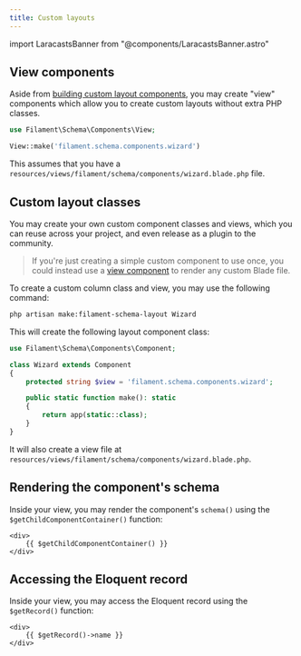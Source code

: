 ```yaml
---
title: Custom layouts
---
```

import LaracastsBanner from "@components/LaracastsBanner.astro"

<LaracastsBanner
    title="Build a Custom Schema Layout"
    description="Watch the Build Advanced Components for Filament series on Laracasts - it will teach you how to build components, and you'll get to know all the internal tools to help you."
    url="https://laracasts.com/series/build-advanced-components-for-filament/episodes/7"
    series="building-advanced-components"
/>

## View components

Aside from [building custom layout components](#custom-layout-classes), you may create "view" components which allow you to create custom layouts without extra PHP classes.

```php
use Filament\Schema\Components\View;

View::make('filament.schema.components.wizard')
```

This assumes that you have a `resources/views/filament/schema/components/wizard.blade.php` file.

## Custom layout classes

You may create your own custom component classes and views, which you can reuse across your project, and even release as a plugin to the community.

> If you're just creating a simple custom component to use once, you could instead use a [view component](#view-components) to render any custom Blade file.

To create a custom column class and view, you may use the following command:

```bash
php artisan make:filament-schema-layout Wizard
```

This will create the following layout component class:

```php
use Filament\Schema\Components\Component;

class Wizard extends Component
{
    protected string $view = 'filament.schema.components.wizard';

    public static function make(): static
    {
        return app(static::class);
    }
}
```

It will also create a view file at `resources/views/filament/schema/components/wizard.blade.php`.

## Rendering the component's schema

Inside your view, you may render the component's `schema()` using the `$getChildComponentContainer()` function:

```blade
<div>
    {{ $getChildComponentContainer() }}
</div>
```

## Accessing the Eloquent record

Inside your view, you may access the Eloquent record using the `$getRecord()` function:

```blade
<div>
    {{ $getRecord()->name }}
</div>
```
